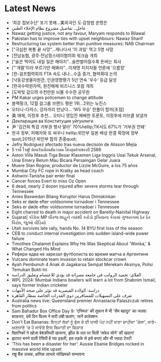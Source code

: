 # Latest News
-  ‘최강 첩보수단’ 포기 못해...美외국인 도·감청법 운명은
-  عاجل.. تفاصيل مشروع نظام الإخلاء الطبي
-  Nawaz getting justice, not any favour, Maryam responds to Bilawal
-  Pakistan has to improve ties with upset neighbours: Nawaz Sharif
-  Restructuring tax system better than punitive measures: NAB Chairman
-  ["극심한 복통 끝 사망"…캐나다서 '이 과일' 먹고 5명 사망
-  [전남농협, 광주·전남팜스테이협의회 워크숍 개최
-  [“술은 먹어도 내일 일은 해야지”…술판벌어질수록 돈버는 회사
-  ["'개딸'이라 부르기만 해봐라"…이재명 지지자들 언론에 '으름장'
-  [한-걸프협력회의 FTA 속도 내나…수출 증가, 협력확대 논의
-  [낙동강생물자원관, 인권영향평가 5년 연속 '우수' 등급 달성
-  [한국수력원자력, 원전해체 비즈니스 포럼 개최
-  [도박빚 갚으려 수천만원 뇌물 수수한 공무원
-  PM Kakar urges policemen to change attitude
-  블랙핑크, 12월 걸그룹 브랜드 평판 1위…2위는 뉴진스
-  오타니-다저스, 강자끼리 만났다… ‘WS 우승’ 한풀이 할까[초점]
-  美 매체, 이정후 추천… 오타니 영입전 패배한 토론토, 이정후에 러브콜 보낼까
-  Декларация ва Конституция уйғунлиги
-  尹 '김건희 특검 거부권 행사 말라' 70%hellip;TK서도 67%가 '거부권 안돼'
-  한국 정부, 피해자와 또 싸우나 hellip;위안부 일본 배상 판결 확정에 정부 quot;2015년 위안부 합의 존중quot;
-  Jefry Rodríguez afectado tras nueva decisión de Alisson Mejía
-  5 ราศี ใจฟู! ต้อนรับเดือนธันวาคม โค้งสุดท้ายของปี 2566
-  Aston Villa Masuk Tiga Besar Klasemen Liga Inggris Usai Tekuk Arsenal, Unai Emery Belum Mau Bicara Persaingan Gelar Juara
-  Muere Stan Rogow, productor de Lizzie McGuire, a los 75 años
-  Mumbai City FC rope in Kratky as head coach
-  Ashwini-Tanisha pair enter final
-  Cancer forces Evert to miss Oz Open
-  6 dead, nearly 2 dozen injured after severe storms tear through Tennessee
-  Anies Baswedan Bilang Koruptor Harus Dimiskinkan
-  Seks er døde efter voldsomme tornadoer i Tennessee
-  Seks er døde efter voldsomme tornadoer i Tennessee
-  Eight charred to death in major accident on Bareilly-Nainital Highway
-  Gujarat| કોંગ્રેસ MP ધીરજ શાહુને ત્યાંથી કરોડો રૂપિયાના કેસમાં ગુજરાતમાં ઠેર ઠેર વિરોધ, જુઓ વીડિયો
-  Utah survives late rally, hands No. 14 BYU first loss of the season
-  CEB to conduct internal investigation into sudden island-wide power failure
-  Timothee Chalamet Explains Why He Was Skeptical About 'Wonka,' & What Changed His Mind
-  Рефери едва не зарезал футболиста во время матча в Аргентине
-  Vulcans dominate team invasion to retain stockcar crown
-  Ayah Pembunuh 4 Anak di Jagakarsa Sempat Merekam Aksinya, Polisi Temukan Bukti Ini
-  القلاي: تجميد الرواتب في جامعة مصراتة قد يؤدي للاعتصام وتعليق الدراسة
-  WPL 2024: Mumbai Indians bowlers will learn a lot from Shabnim Ismail, says former Indian cricketer
-  دراسة: الولادة القيصرية قد تؤثر على صحة الأمهات
-  تعرف على التسهيلات للمسافرين ذوي القدرات الخاصة بمطار القاهرة
-  Australia news live: Queensland premier Annastacia Palaszczuk retires from politics
-  Sam Bahadur Box Office Day 9: 'एनिमल' की तूफान में भी 'सैम बहादुर' का जलवा बरकरार, 9वें दिन फिल्म ने मारी लंबी छलांग, जानें कलेक्शन
-  Don't Eat Bananas: ਇਨ੍ਹਾਂ ਲੋਕਾਂ ਨੂੰ ਭੁੱਲ ਕੇ ਵੀ ਖਾਲੀ ਪੇਟ ਨਹੀਂ ਖਾਣਾ ਚਾਹੀਦਾ 'ਕੇਲਾ', ਜਾਣੇ-ਅਣਜਾਣੇ 'ਚ ਹੋ ਜਾਵੋਗੇ ਇਸ ਬਿਮਾਰੀ ਦਾ ਸ਼ਿਕਾਰ
-  वैज्ञानिकों ने खोजा बेशकीमती खजाना, झील के तल पर मिली ‘सफेद सोने’ की खदान!
-  झटपट बनने वाली रेसिपी है रवा इडली, इस तड़के से इसे बनाएं और भी ज्यादा टेस्टी
-  ‘This has been a disaster for her’: Aussie Ebanie Bridges rocked in massive world title upset
-  राष्ट्र बैंक लचक, क्षणिक लाभले जोखिमको सम्भावना

